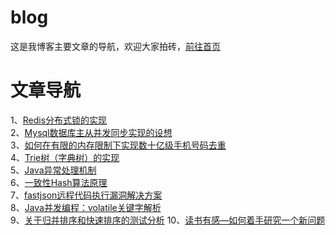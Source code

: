 # blog
这是我博客主要文章的导航，欢迎大家拍砖，[前往首页](https://www.mrdwy.com/)

# 文章导航
1、[Redis分布式锁的实现](https://www.mrdwy.com/2018/09/05/redisfen-bu-shi-suo-de-shi-xian/)    
2、[Mysql数据库主从并发同步实现的设想](https://www.mrdwy.com/2018/09/04/mysqlshu-ju-ku-zhu-cong-bing-fa-tong-bu-shi-xian-de-she-xiang/)    
3、[如何在有限的内存限制下实现数十亿级手机号码去重](https://www.mrdwy.com/2018/08/31/ru-he-zai-you-xian-de-nei-cun-xian-zhi-xia-shi-xian-shu-shi-yi-ji-shou-ji-hao-qu-zhong-2018-08-31-23-10/)    
4、[Trie树（字典树）的实现](https://www.mrdwy.com/2018/07/26/trieshu-zi-dian-shu-de-shi-xian/)    
5、[Java异常处理机制](https://www.mrdwy.com/2018/07/18/javayi-chang-chu-li/)    
6、[一致性Hash算法原理](https://www.mrdwy.com/2018/07/18/yi-zhi-xing-hashsuan-fa-yuan-li/)    
7、[fastjson远程代码执行漏洞解决方案](https://www.mrdwy.com/2018/06/01/fastjsonyuan-cheng-dai-ma-zhi-xing-lou-dong-jie-jue-fang-an/)    
8、[Java并发编程：volatile关键字解析](https://www.mrdwy.com/2017/08/29/javabing-fa-bian-cheng-volatileguan-jian-zi-jie-xi/)    
9、[关于归并排序和快速排序的测试分析](http://www.mrdwy.com/2018/09/07/guan-yu-gui-bing-pai-xu-he-kuai-su-pai-xu/)
10、[读书有感—如何着手研究一个新问题](https://www.mrdwy.com/2018/09/18/20180918001/)
